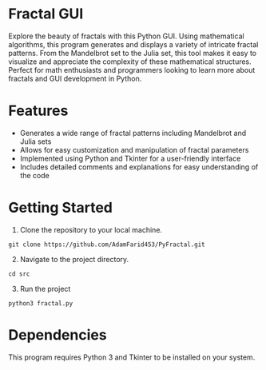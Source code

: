 # Fractal GUI
Explore the beauty of fractals with this Python GUI. Using mathematical algorithms, this program generates and displays a variety of intricate fractal patterns. From the Mandelbrot set to the Julia set, this tool makes it easy to visualize and appreciate the complexity of these mathematical structures. Perfect for math enthusiasts and programmers looking to learn more about fractals and GUI development in Python.

# Features
- Generates a wide range of fractal patterns including Mandelbrot and Julia sets
- Allows for easy customization and manipulation of fractal parameters
- Implemented using Python and Tkinter for a user-friendly interface
- Includes detailed comments and explanations for easy understanding of the code

# Getting Started

1. Clone the repository to your local machine.

```
git clone https://github.com/AdamFarid453/PyFractal.git
```

2. Navigate to the project directory.

```
cd src
```

3. Run the project

```
python3 fractal.py
```

# Dependencies
This program requires Python 3 and Tkinter to be installed on your system.
